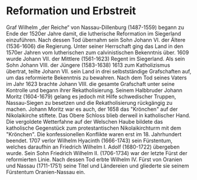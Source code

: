 # Reformation und Erbstreit 

Graf Wilhelm „der Reiche“ von Nassau-Dillenburg (1487-1559) begann zu Ende der 1520er Jahre damit, die lutherische Reformation im Siegerland einzuführen.
Nach dessen Tod übernahm sein Sohn Johann VI. der Ältere (1536-1606) die Regierung. Unter seiner Herrschaft ging das Land in den 1570er Jahren vom lutherischen zum calvinistischen Bekenntnis über. 
1609 wurde Johann VII. der Mittlere (1561-1623) Regent im Siegerland. Als sein Sohn Johann VIII. der Jüngere (1583-1638) 1613 zum Katholizismus übertrat, teilte Johann VII. sein Land in drei selbstständige Grafschaften auf, um das reformierte Bekenntnis zu bewahren.
Nach dem Tod seines Vaters im Jahr 1623 brachte Johann VIII. die gesamte Grafschaft unter seine Kontrolle und begann ihrer Rekatholisierung. Seinem Halbbruder Johann Moritz (1604-1679) gelang es jedoch mit Hilfe schwedischer Truppen, Nassau-Siegen zu besetzen und die Rekatholisierung rückgängig zu machen. Johann Moritz war es auch, der 1658 das "Krönchen" auf der Nikolaikirche stiftete.
Das Obere Schloss blieb derweil in katholischer Hand. Die vergoldete Wetterfahne auf der Welschen Haube bildete das katholische Gegenstück zum protestantischen Nikolaikirchturm mit dem "Krönchen".
Die konfessionellen Konflikte waren erst im 18. Jahrhundert beendet. 1707 verlor Wilhelm Hyacinth (1666-1743) sein Fürstentum, welches daraufhin an Friedrich Wilhelm I. Adolf (1680-1722) übergeben wurde. Sein Sohn Friedrich Wilhelm II. (1706-1734) war der letzte Fürst der reformierten Linie. Nach dessen Tod erbte Wilhelm IV. Fürst von Oranien und Nassau (1711-1751) seine Titel und Ländereien und gliederte sie seinem Fürstentum Oranien-Nassau ein.
